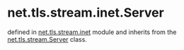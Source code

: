 # net.tls.stream.inet.Server

defined in [net.tls.stream.inet](../lib/tls/stream/inet.lua) module and inherits from the [net.tls.stream.Server](net_tls_stream_server.md) class.

